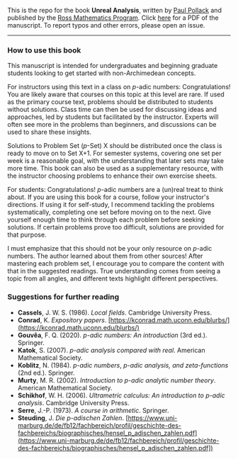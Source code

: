 This is the repo for the book **Unreal Analysis**, written by [Paul Pollack](https://pollack.uga.edu) and published by the [Ross Mathematics Program](https://rossprogram.org/). Click [here](https://github.com/PPPollack/Unreal-Analysis/raw/main/padic-current.pdf) for a PDF of the manuscript. To report typos and other errors, please open an issue.

___
### How to use this book

This manuscript is intended for undergraduates and beginning graduate students looking to get started with non-Archimedean concepts.

For instructors using this text in a class on $p$-adic numbers: Congratulations! You are likely aware that courses on this topic at this level are rare. If used as the primary course text, problems should be distributed to students without solutions. Class time can then be used for discussing ideas and approaches, led by students but facilitated by the instructor. Experts will often see more in the problems than beginners, and discussions can be used to share these insights.

Solutions to Problem Set ($p$-Set) X should be distributed once the class is ready to move on to Set X+1. For semester systems, covering one set per week is a reasonable goal, with the understanding that later sets may take more time. This book can also be used as a supplementary resource, with the instructor choosing problems to enhance their own exercise sheets.

For students: Congratulations! $p$-adic numbers are a (un)real treat to think about. If you are using this book for a course, follow your instructor's directions. If using it for self-study, I recommend tackling the problems systematically, completing one set before moving on to the next. Give yourself enough time to think through each problem before seeking solutions. If certain problems prove too difficult, solutions are provided for that purpose.

I must emphasize that this should not be your only resource on $p$-adic numbers. The author learned about them from other sources! After mastering each problem set, I encourage you to compare the content with that in the suggested readings. True understanding comes from seeing a topic from all angles, and different texts highlight different perspectives.

### Suggestions for further reading

- **Cassels**, J. W. S. (1986). *Local fields*. Cambridge University Press.
- **Conrad**, K. *Expository papers*. [https://kconrad.math.uconn.edu/blurbs/](https://kconrad.math.uconn.edu/blurbs/)
- **Gouvêa**, F. Q. (2020). $p$*-adic numbers: An introduction* (3rd ed.). Springer.
- **Katok**, S. (2007). $p$*-adic analysis compared with real*. American Mathematical Society.
- **Koblitz**, N. (1984). $p$*-adic numbers*, $p$*-adic analysis, and zeta-functions* (2nd ed.). Springer.
- **Murty**, M. R. (2002). *Introduction to* $p$*-adic analytic number theory*. American Mathematical Society.
- **Schikhof**, W. H. (2006). *Ultrametric calculus: An introduction to* $p$*-adic analysis*. Cambridge University Press.
- **Serre**, J.-P. (1973). *A course in arithmetic*. Springer.
- **Steuding**, J. *Die* $p$-*adischen Zahlen*. [https://www.uni-marburg.de/de/fb12/fachbereich/profil/geschichte-des-fachbereichs/biographisches/hensel_p_adischen_zahlen.pdf](https://www.uni-marburg.de/de/fb12/fachbereich/profil/geschichte-des-fachbereichs/biographisches/hensel_p_adischen_zahlen.pdf])
